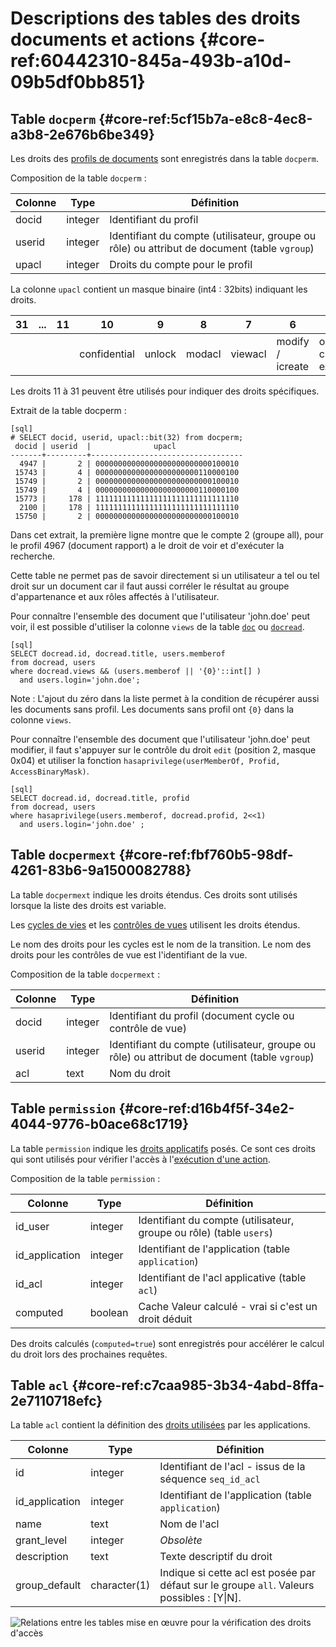 # Descriptions des tables des droits documents et actions {#core-ref:60442310-845a-493b-a10d-09b5df0bb851}

## Table `docperm` {#core-ref:5cf15b7a-e8c8-4ec8-a3b8-2e676b6be349}

Les droits des [profils de documents][docprof] sont enregistrés dans la table
`docperm`.

Composition de la table `docperm` :

| Colonne |   Type  |                                          Définition                                          |
| ------- | ------- | -------------------------------------------------------------------------------------------- |
| docid   | integer | Identifiant du profil                                                                        |
| userid  | integer | Identifiant du compte (utilisateur, groupe ou rôle) ou attribut de document (table `vgroup`) |
| upacl   | integer | Droits du compte pour le profil                                                              |


La colonne `upacl` contient un masque binaire (int4 : 32bits) indiquant les
droits.


 |  31 | ... |  11 |      10      |   9    |   8    |    7    |        6         |            5            |  4   |   3    |  2   |  1   |  0  |
 | --- | --- | --- | ------------ | ------ | ------ | ------- | ---------------- | ----------------------- | ---- | ------ | ---- | ---- | --- |
 |     |     |     | confidential | unlock | modacl | viewacl | modify / icreate | open / create / execute | send | delete | edit | view |     |


Les droits 11 à 31 peuvent être utilisés pour indiquer des droits spécifiques.

Extrait de la table docperm :

    [sql]
    # SELECT docid, userid, upacl::bit(32) from docperm;
     docid | userid  |              upacl               
    -------+---------+----------------------------------
      4947 |       2 | 00000000000000000000000000100010
     15743 |       4 | 00000000000000000000000110000100
     15749 |       2 | 00000000000000000000000000100010
     15749 |       4 | 00000000000000000000000110000100
     15773 |     178 | 11111111111111111111111111111110
      2100 |     178 | 11111111111111111111111111111110
     15750 |       2 | 00000000000000000000000000100010


Dans cet extrait, la première ligne montre que le compte 2 (groupe all), pour le
profil 4967 (document rapport) a le droit de voir et d'exécuter la recherche.


Cette table ne permet pas de savoir directement si un utilisateur a tel ou tel
droit sur un document car il faut aussi corréler le résultat au groupe
d'appartenance et aux rôles affectés à l'utilisateur.

Pour connaître l'ensemble des document que l'utilisateur 'john.doe' peut voir,
il est possible d'utiliser la colonne `views` de la table [`doc`][dbdoc] ou
[`docread`][docread].

    [sql]
    SELECT docread.id, docread.title, users.memberof  
    from docread, users 
    where docread.views && (users.memberof || '{0}'::int[] ) 
      and users.login='john.doe';

Note : L'ajout du zéro dans la liste permet à la condition de récupérer aussi
les documents sans profil. Les documents sans profil ont `{0}` dans la colonne
`views`.

Pour connaître l'ensemble des document que l'utilisateur 'john.doe' peut
modifier, il faut s'appuyer sur le contrôle du droit `edit` (position 2, masque 0x04) et
utiliser la fonction `hasaprivilege(userMemberOf, Profid, AccessBinaryMask)`.

    [sql]
    SELECT docread.id, docread.title, profid  
    from docread, users 
    where hasaprivilege(users.memberof, docread.profid, 2<<1) 
      and users.login='john.doe' ;



## Table `docpermext` {#core-ref:fbf760b5-98df-4261-83b6-9a1500082788}

La table `docpermext` indique les droits étendus. Ces droits sont utilisés
lorsque la liste des droits est variable.

Les [cycles de vies][wprof] et les [contrôles de vues][cvprof] utilisent les
droits étendus.

Le nom des droits pour les cycles est le nom de la transition. Le nom des droits
pour les contrôles de vue est l'identifiant de la vue.

Composition de la table `docpermext` :

| Colonne |   Type  |                                          Définition                                          |
| ------- | ------- | -------------------------------------------------------------------------------------------- |
| docid   | integer | Identifiant du profil (document cycle ou contrôle de vue)                                                                       |
| userid  | integer | Identifiant du compte (utilisateur, groupe ou rôle) ou attribut de document (table `vgroup`) |
| acl     | text    | Nom du droit                                                                                 |

## Table `permission` {#core-ref:d16b4f5f-34e2-4044-9776-b0ace68c1719}

La table `permission` indique les [droits applicatifs][acls] posés. Ce sont ces
droits qui sont utilisés pour vérifier l'accès à l'[exécution d'une
action][exeaction].

Composition de la table `permission` :

|    Colonne     |   Type  |                              Définition                             |
| -------------- | ------- | ------------------------------------------------------------------- |
| id_user        | integer | Identifiant du compte (utilisateur, groupe ou rôle) (table `users`) |
| id_application | integer | Identifiant de l'application (table `application`)                  |
| id_acl         | integer | Identifiant de l'acl applicative (table `acl`)                      |
| computed       | boolean | Cache Valeur calculé - vrai si c'est un droit déduit                |

Des droits calculés (`computed=true`) sont enregistrés pour accélérer le calcul
du droit lors des prochaines requêtes. 

## Table `acl` {#core-ref:c7caa985-3b34-4abd-8ffa-2e7110718efc}

La table `acl` contient la définition des [droits utilisées][acls] par les
applications.

|    Colonne     |     Type     |                                           Définition                                           |
| -------------- | ------------ | ---------------------------------------------------------------------------------------------- |
| id             | integer      | Identifiant de l'acl - issus de la séquence `seq_id_acl`                                       |
| id_application | integer      | Identifiant de l'application (table `application`)                                             |
| name           | text         | Nom de l'acl                                                                                   |
| grant_level    | integer      | *Obsolète*                                                                                     |
| description    | text         | Texte descriptif du droit                                                                      |
| group_default  | character(1) | Indique si cette acl est posée par défaut sur le groupe `all`. Valeurs possibles : [Y&#124;N]. |


![ Relations entre les tables mise en œuvre pour la vérification des droits d'accès ](dbprofils.png)

<!-- links -->
[docprof]:          #core-ref:f1575705-10e8-4bf2-83b3-4c0b5bfb77cf
[cvprof]:           #core-ref:65603797-5d8a-4a0d-954a-2dc69b5af11e "Profil de contrôle de vue"
[wprof]:            #core-ref:e0d99925-df0d-4d51-8ebc-d44c4dd03873 "Profil de cycle de vie"
[docread]:          #core-ref:378a7ed5-2703-4167-a980-c84bc29f8c56 "Table docread"
[dbdoc]:            #core-ref:d4b8d8ce-6f7a-4c1c-a5c4-f1adfcb74864 "Table doc"
[acls]:             #core-ref:a98b72ea-c063-4907-abc4-e5171ab55e59 "Les droits applicatifs"
[exeaction]:        #core-ref:14b2cf06-da86-46be-832e-942e842c9552 "Exécuter une action"